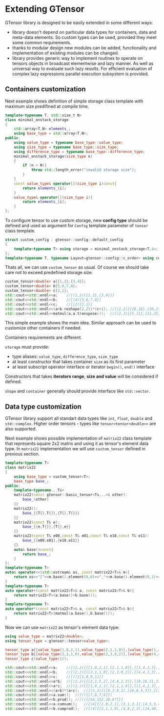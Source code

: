 # Extending GTensor

GTensor library is designed to be easily extended in some different ways:

- library doesn't depend on particular data types for containers, data and meta-data elements.
So custom types can be used, provided they meet some common requirements.
- thanks to modular design new modules can be added, functionality and implementation of existing modules can be changed.
- library provides generic way to implement routines to operate on tensors objects in broadcast elementwise and lazy manner.
As well as universal way to evaluate such lazy results. For efficient evaluation of complex lazy expressions parallel execution subsystem is provided.

## Containers customization

Next example shows definition of simple storage class template with maximum size predifined at compile time.

```cpp
template<typename T, std::size_t N>
class minimal_onstack_storage
{
    std::array<T,N> elements_;
    using base_type = std::array<T,N>;
public:
    using value_type = typename base_type::value_type;
    using size_type = typename base_type::size_type;
    using difference_type = typename base_type::difference_type;
    minimal_onstack_storage(size_type n)
    {
        if (n > N){
            throw std::length_error("invalid storage size");
        }
    }
    const value_type& operator[](size_type i)const{
        return elements_[i];
    }
    value_type& operator[](size_type i){
        return elements_[i];
    }
};
```

To configure tensor to use custom storage, new **config type** should be defined and used as argument for `Config` template parameter of `tensor` class template.

```cpp
struct custom_config : gtensor::config::default_config
{
    template<typename T> using storage = minimal_onstack_storage<T,4>;
};
template<typename T, typename Layout=gtensor::config::c_order> using custom_tensor = gtensor::tensor<T,Layout,gtensor::config::extend_config_t<custom_config,T>>;
```

Thats all, we can use `custom_tensor` as usual. Of course we should take care not to exceed predefined storage size.

```cpp
custom_tensor<double> a{{1,2},{3,4}};
custom_tensor<double> b{5,6,7,8};
custom_tensor<double> c{2,1};
std::cout<<std::endl<<a;    //[(2,2){{1,2},{3,4}}]
std::cout<<std::endl<<b;    //[(4){5,6,7,8}]
std::cout<<std::endl<<c;    //[(2){2,1}]
std::cout<<std::endl<<(a+b.reshape(2,2))*(c+1); //[(2,2){{18,16},{30,24}}]
std::cout<<std::endl<<matmul(a,a.transpose());  //[(2,2){{5,11},{11,25}}]
```

This simple example shows the main idea. Similar approach can be used to customize other containers if needed.

Containers requirements are different.

`storage` must provide:
- type aliases: `value_type`, `difference_type`, `size_type`
- at least constructor that takes container `size` as its first parameter
- at least subscript operator interface or iterator `begin()`, `end()` interface

Constructors that takes **iterators range**, **size and value** will be considered if defined.

`shape` and `container` generally should provide interface like `std::vector`.

## Data type customization

GTensor library support all standart data types like `int`, `float`, `double` and `std::complex`.
Higher order tensors - types like `tensor<tensor<double>>` are also supported.

Next example shows possible implementation of `matrix22` class template that represents square 2x2 matrix and using it as tensor's element data type.
In `matrix22` implementation we will use `custom_tensor` defined in previous section.

```cpp
template<typename T>
class matrix22
{
    using base_type = custom_tensor<T>;
    base_type base_;
public:
    template<typename...Ts>
    matrix22(const gtensor::basic_tensor<Ts...>& other):
        base_(other)
    {}
    matrix22():
        base_{{T{},T{}},{T{},T{}}}
    {}
    matrix22(const T& e):
        base_{{e,T{}},{T{},e}}
    {}
    matrix22(const T& e00,const T& e01,const T& e10,const T& e11):
        base_{{e00,e01},{e10,e11}}
    {}
    auto& base()const{
        return base_;
    }
};
template<typename T>
auto& operator<<(std::ostream& os, const matrix22<T>& m){
    return os<<"["<<m.base().element(0,0)<<","<<m.base().element(0,1)<<","<<m.base().element(1,0)<<","<<m.base().element(1,1)<<"]";
}
template<typename T>
auto operator+(const matrix22<T>& a, const matrix22<T>& b){
    return matrix22<T>(a.base()+b.base());
}
template<typename T>
auto operator*(const matrix22<T>& a, const matrix22<T>& b){
    return matrix22<T>(matmul(a.base(),b.base()));
}
```

Now we can use `matrix22` as tensor's element data type:

```cpp
using value_type = matrix22<double>;
using tensor_type = gtensor::tensor<value_type>;

tensor_type a{{value_type(1,0,2,1),value_type(2,1,1,0)},{value_type(1,4,2,3),value_type(3,3,2,2)}};
tensor_type b{{value_type(2,1,1,0),value_type(2,3,0,2)},{value_type(4,4,1,3),value_type(1,3,1,2)}};
tensor_type c(value_type(1));

std::cout<<std::endl<<a;    //[(2,2){{[1,0,2,1],[2,1,1,0]},{[1,4,2,3],[3,3,2,2]}}]
std::cout<<std::endl<<b;    //[(2,2){{[2,1,1,0],[2,3,0,2]},{[4,4,1,3],[1,3,1,2]}}]
std::cout<<std::endl<<c;    //[(){[1,0,0,1]}]
std::cout<<std::endl<<a*b;  //[(2,2){{[2,1,5,2],[4,8,2,3]},{[8,16,11,17],[6,15,4,10]}}]
std::cout<<std::endl<<a*c;  //[(2,2){{[1,0,2,1],[2,1,1,0]},{[1,4,2,3],[3,3,2,2]}}]
std::cout<<std::endl<<(a+b)*(a+c);  //[(2,2){{[8,2,8,2],[16,8,5,3]},{[26,52,18,36],[28,30,20,21]}}]
std::cout<<std::endl<<a.sum();  //[(){[7,8,7,6]}]
std::cout<<std::endl<<b.prod(); //[(){[64,152,28,67]}]
std::cout<<std::endl<<a.cumsum();   //[(4){[1,0,2,1],[3,1,3,1],[4,5,5,4],[7,8,7,6]}]
std::cout<<std::endl<<b.cumprod();  //[(4){[2,1,1,0],[4,8,2,3],[24,40,11,17],[64,152,28,67]}]
```
